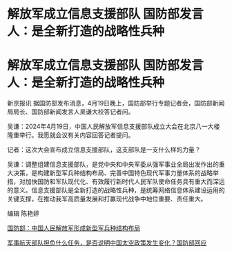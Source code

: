 # 解放军成立信息支援部队 国防部发言人：是全新打造的战略性兵种

# 解放军成立信息支援部队 国防部发言人：是全新打造的战略性兵种

新京报讯 据国防部发布消息，4月19日晚上，国防部举行专题记者会，国防部新闻局局长、国防部新闻发言人吴谦大校答记者问。

吴谦：2024年4月19日，中国人民解放军信息支援部队成立大会在北京八一大楼隆重举行。我愿就会议有关内容回答记者提问。

记者：这次大会宣布成立信息支援部队，这支部队是一支什么样的力量？

吴谦：调整组建信息支援部队，是党中央和中央军委从强军事业全局出发作出的重大决策，是构建新型军兵种结构布局、完善中国特色现代军事力量体系的战略举措，对加快国防和军队现代化、有效履行新时代人民军队使命任务具有重大而深远的意义。信息支援部队是全新打造的战略性兵种，是统筹网络信息体系建设运用的关键支撑，在推动我军高质量发展和打赢现代战争中地位重要、责任重大。

编辑 陈艳婷

[国防部：中国人民解放军形成新型军兵种结构布局 ](https://news.qq.com/rain/a/20240419A092H600)

[军事航天部队担负什么任务，是否说明中国太空政策发生变化？国防部回应](https://news.qq.com/rain/a/20240419A093QN00)

